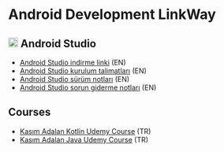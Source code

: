 # Android Development LinkWay

<h2><img src="https://user-images.githubusercontent.com/70329389/165116263-6cdd1df9-94f7-48e2-85f9-de62e36bb48c.png" width="20px"> Android Studio </h2>

- [Android Studio indirme linki](https://developer.android.com/studio/) (EN)
- [Android Studio kurulum talimatları](https://developer.android.com/studio/install.html) (EN)
- [Android Studio sürüm notları](https://developer.android.com/studio/releases/index.html) (EN)
- [Android Studio sorun giderme notları](https://developer.android.com/studio/troubleshoot) (EN)

## Courses

- [Kasım Adalan Kotlin Udemy Course](https://www.udemy.com/course/android-mobil-uygulama-gelistirme-egitimi-kotlin/) (TR)
- [Kasım Adalan Java Udemy Course](https://www.udemy.com/course/android-mobil-uygulama-gelistirme-egitimi-java/) (TR)

